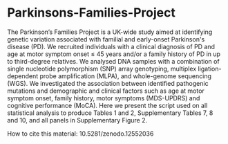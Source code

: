 # Parkinsons-Families-Project

The Parkinson’s Families Project is a UK-wide study aimed at identifying genetic variation associated with familial and early-onset Parkinson's disease (PD). We recruited individuals with a clinical diagnosis of PD and age at motor symptom onset ≤ 45 years and/or a family history of PD in up to third-degree relatives. We analysed DNA samples with a combination of single nucleotide polymorphism (SNP) array genotyping, multiplex ligation-dependent probe amplification (MLPA), and whole-genome sequencing (WGS). We investigated the association between identified pathogenic mutations and demographic and clinical factors such as age at motor symptom onset, family history, motor symptoms (MDS-UPDRS) and cognitive performance (MoCA). Here we present the script used on all statistical analysis to produce Tables 1 and 2, Supplementary Tables 7, 8 and 10, and all panels in Supplementary Figure 2.

How to cite this material: 10.5281/zenodo.12552036
